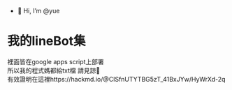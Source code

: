 - 👋 Hi, I’m @yue
# 我的lineBot集<br>
裡面皆在google apps script上部署<br>
所以我的程式媽都給txt檔 請見諒🙇<br>
有效證明在這裡https://hackmd.io/@ClSfnUTYTBG5zT_41BxJYw/HyWrXd-2q
